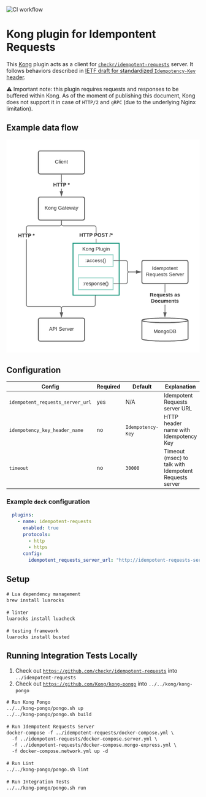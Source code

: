 ![CI workflow](https://github.com/checkr/kong-plugin-idempotent-requests/actions/workflows/ci.yml/badge.svg)

# Kong plugin for Idempontent Requests

This [Kong](https://github.com/kong/kong) plugin acts as a client for [`checkr/idempotent-requests`](https://github.com/checkr/idempotent-requests) server.
It follows behaviors described in [IETF draft for standardized `Idempotency-Key` header](https://datatracker.ietf.org/doc/html/draft-ietf-httpapi-idempotency-key-header-00).

⚠️ Important note: this plugin requires requests and responses to be buffered within Kong. As of the moment of publishing this document,
Kong does not support it in case of `HTTP/2` and `gRPC` (due to the underlying Nginx limitation).

## Example data flow
![Example Data Flow](./docs/example_data_flow.png)

## Configuration

| Config | Required | Default | Explanation |
| --- | --- | --- | --- |
| `idempotent_requests_server_url` | yes | N/A | Idempotent Requests server URL |
| `idempotency_key_header_name` | no | `Idempotency-Key` | HTTP header name with Idempotency Key |
| `timeout` | no | `30000` | Timeout (msec) to talk with Idempotent Requests server  |

### Example `deck` configuration

```yaml
  plugins:
    - name: idempotent-requests
      enabled: true
      protocols:
        - http
        - https
      config:
        idempotent_requests_server_url: "http://idempotent-requests-server:8080"
```

## Setup

```shell
# Lua dependency management
brew install luarocks

# linter
luarocks install luacheck

# testing framework
luarocks install busted
```

## Running Integration Tests Locally

1. Check out [`https://github.com/checkr/idempotent-requests`](https://github.com/checkr/idempotent-requests) into `../idempotent-requests`
2. Check out [`https://github.com/Kong/kong-pongo`](https://github.com/Kong/kong-pongo) into `../../kong/kong-pongo`

```shell
# Run Kong Pongo
../../kong-pongo/pongo.sh up
../../kong-pongo/pongo.sh build

# Run Idempotent Requests Server
docker-compose -f ../idempotent-requests/docker-compose.yml \
  -f ../idempotent-requests/docker-compose.server.yml \
  -f ../idempotent-requests/docker-compose.mongo-express.yml \
  -f docker-compose.network.yml up -d

# Run Lint
../../kong-pongo/pongo.sh lint

# Run Integration Tests
../../kong-pongo/pongo.sh run
```
